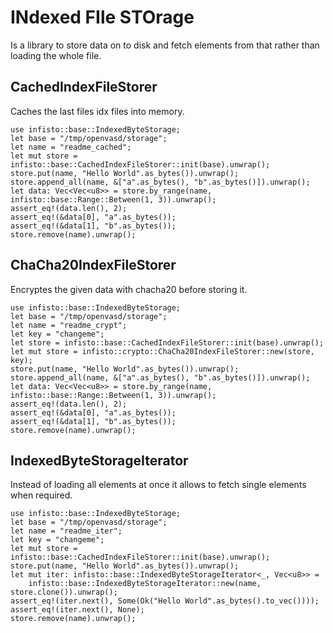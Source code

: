# INdexed FIle STOrage

Is a library to store data on to disk and fetch elements from that rather than loading the whole file.

## CachedIndexFileStorer

Caches the last files idx files into memory.

```
use infisto::base::IndexedByteStorage;
let base = "/tmp/openvasd/storage";
let name = "readme_cached";
let mut store = infisto::base::CachedIndexFileStorer::init(base).unwrap();
store.put(name, "Hello World".as_bytes()).unwrap();
store.append_all(name, &["a".as_bytes(), "b".as_bytes()]).unwrap();
let data: Vec<Vec<u8>> = store.by_range(name, infisto::base::Range::Between(1, 3)).unwrap();
assert_eq!(data.len(), 2);
assert_eq!(&data[0], "a".as_bytes());
assert_eq!(&data[1], "b".as_bytes());
store.remove(name).unwrap();
```

## ChaCha20IndexFileStorer

Encryptes the given data with chacha20 before storing it.

```
use infisto::base::IndexedByteStorage;
let base = "/tmp/openvasd/storage";
let name = "readme_crypt";
let key = "changeme";
let store = infisto::base::CachedIndexFileStorer::init(base).unwrap();
let mut store = infisto::crypto::ChaCha20IndexFileStorer::new(store, key);
store.put(name, "Hello World".as_bytes()).unwrap();
store.append_all(name, &["a".as_bytes(), "b".as_bytes()]).unwrap();
let data: Vec<Vec<u8>> = store.by_range(name, infisto::base::Range::Between(1, 3)).unwrap();
assert_eq!(data.len(), 2);
assert_eq!(&data[0], "a".as_bytes());
assert_eq!(&data[1], "b".as_bytes());
store.remove(name).unwrap();
```

## IndexedByteStorageIterator

Instead of loading all elements at once it allows to fetch single elements when required.
 
```
use infisto::base::IndexedByteStorage;
let base = "/tmp/openvasd/storage";
let name = "readme_iter";
let key = "changeme";
let mut store = infisto::base::CachedIndexFileStorer::init(base).unwrap();
store.put(name, "Hello World".as_bytes()).unwrap();
let mut iter: infisto::base::IndexedByteStorageIterator<_, Vec<u8>> =
    infisto::base::IndexedByteStorageIterator::new(name, store.clone()).unwrap();
assert_eq!(iter.next(), Some(Ok("Hello World".as_bytes().to_vec())));
assert_eq!(iter.next(), None);
store.remove(name).unwrap();
```


